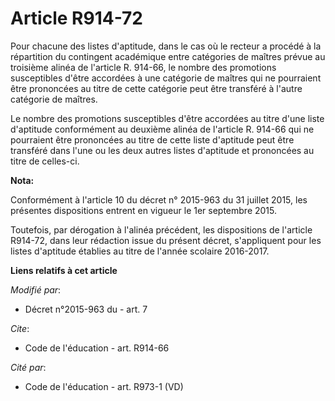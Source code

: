 # Article R914-72

Pour chacune des listes d'aptitude, dans le cas où le recteur a procédé à la répartition du contingent académique entre
catégories de maîtres prévue au troisième alinéa de l'article R. 914-66, le nombre des promotions susceptibles d'être
accordées à une catégorie de maîtres qui ne pourraient être prononcées au titre de cette catégorie peut être transféré à
l'autre catégorie de maîtres. 

Le nombre des promotions susceptibles d'être accordées au titre d'une liste d'aptitude conformément au deuxième alinéa de
l'article R. 914-66 qui ne pourraient être prononcées au titre de cette liste d'aptitude peut être transféré dans l'une ou
les deux autres listes d'aptitude et prononcées au titre de celles-ci.

**Nota:**

Conformément à l'article 10 du décret n° 2015-963 du 31 juillet 2015, les présentes dispositions entrent en vigueur le 1er
septembre 2015.

Toutefois, par dérogation à l'alinéa précédent, les dispositions de l'article R914-72, dans leur rédaction issue du présent
décret, s'appliquent pour les listes d'aptitude établies au titre de l'année scolaire 2016-2017.

**Liens relatifs à cet article**

_Modifié par_:

  - Décret n°2015-963 du  - art. 7

_Cite_:

  - Code de l'éducation - art. R914-66

_Cité par_:

  - Code de l'éducation - art. R973-1 (VD)
